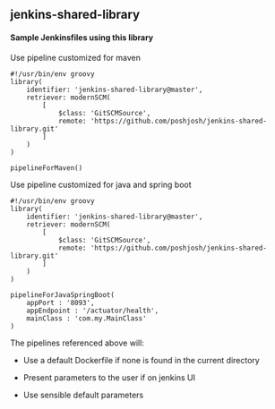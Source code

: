 ## jenkins-shared-library

#### Sample Jenkinsfiles using this library ####

Use pipeline customized for maven
```
#!/usr/bin/env groovy
library(
    identifier: 'jenkins-shared-library@master',
    retriever: modernSCM(
        [
            $class: 'GitSCMSource',
            remote: 'https://github.com/poshjosh/jenkins-shared-library.git'
        ]
    )
)

pipelineForMaven()
```

Use pipeline customized for java and spring boot
```
#!/usr/bin/env groovy
library(
    identifier: 'jenkins-shared-library@master',
    retriever: modernSCM(
        [
            $class: 'GitSCMSource',
            remote: 'https://github.com/poshjosh/jenkins-shared-library.git'
        ]
    )
)

pipelineForJavaSpringBoot(
    appPort : '8093',
    appEndpoint : '/actuator/health',
    mainClass : 'com.my.MainClass'
)
```

The pipelines referenced above will:

- Use a default Dockerfile if none is found in the current directory

- Present parameters to the user if on jenkins UI

- Use sensible default parameters
